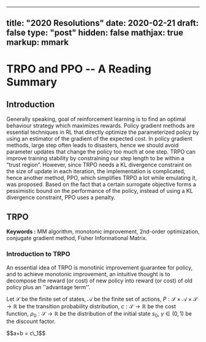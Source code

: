 
---
title: "2020 Resolutions"
date: 2020-02-21
draft: false
type: "post"
hidden: false
mathjax: true
markup: mmark
---



# TRPO and PPO -- A Reading Summary

## Introduction
Generally speaking, goal of reinforcement learning is to find an optimal behaviour strategy which maximizes rewards. Policy gradient methods are essential techniques in RL that directly optimize the parameterized policy by using an estimator of the gradient of the expected cost. In policy gradient methods, large step often leads to disasters, hence we should avoid  parameter updates that change the policy too much at one step. TRPO can improve training stability by constraining our step length to be within a “trust region”. However, since TRPO needs a KL divergence constraint on the size of update in each iteration, the implementation is complicated, hence another method, PPO, which simplifies TRPO a lot while emulating it, was proposed. Based on the fact that a certain surrogate objective forms a pessimistic bound on the performance of the policy, instead of using a KL divergence constraint, PPO uses a penalty.

## TRPO
**Keywords :** MM algorithm, monotonic improvement, 2nd-order optimization, conjugate gradient method, Fisher Informational Matrix.

### Introduction to TRPO
An essential idea of TRPO is monotinic improvement guarantee for policy, and to achieve monotonic improvement, an intuitive thought is to decompose the reward (or cost) of new policy into reward (or cost) of old policy plus an ''advantage term''.

Let $\mathcal{S}$ be the finite set of states, $\mathcal{A}$ be the finite set of actions, $P:\mathcal{S}\times \mathcal{A}\times\mathcal{S}\rightarrow \mathbb{R}$ be the transition probability distribution, $c:\mathcal{S}\rightarrow \mathbb{R}$ be the cost function, $\rho_{0}:\mathcal{S}\rightarrow\mathbb{R}$ be the distribution of the initial state $s_{0}$, $\gamma\in (0,1)$ be the discount factor. 

<div>
$$a+b = c\_1$$
</div>


